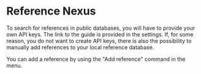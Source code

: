 # Reference Nexus



To search for references in public databases, you will have to provide your own API keys. The link to the guide is provided in the settings. If, for some reason, you do not want to create API keys, there is also the possibility to manually add references to your local reference database.

You can add a reference by using the "Add reference" command in the menu.
